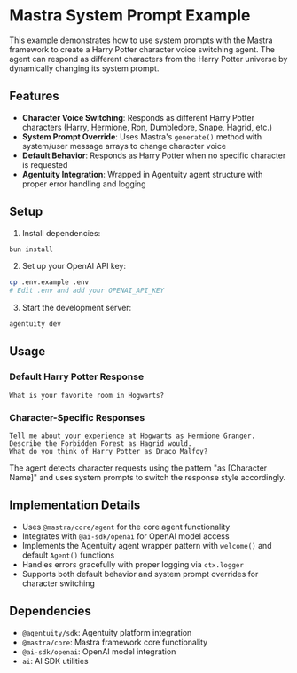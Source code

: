 # Mastra System Prompt Example

This example demonstrates how to use system prompts with the Mastra framework to create a Harry Potter character voice switching agent. The agent can respond as different characters from the Harry Potter universe by dynamically changing its system prompt.

## Features

- **Character Voice Switching**: Responds as different Harry Potter characters (Harry, Hermione, Ron, Dumbledore, Snape, Hagrid, etc.)
- **System Prompt Override**: Uses Mastra's `generate()` method with system/user message arrays to change character voice
- **Default Behavior**: Responds as Harry Potter when no specific character is requested
- **Agentuity Integration**: Wrapped in Agentuity agent structure with proper error handling and logging

## Setup

1. Install dependencies:
```bash
bun install
```

2. Set up your OpenAI API key:
```bash
cp .env.example .env
# Edit .env and add your OPENAI_API_KEY
```

3. Start the development server:
```bash
agentuity dev
```

## Usage

### Default Harry Potter Response
```
What is your favorite room in Hogwarts?
```

### Character-Specific Responses
```
Tell me about your experience at Hogwarts as Hermione Granger.
Describe the Forbidden Forest as Hagrid would.
What do you think of Harry Potter as Draco Malfoy?
```

The agent detects character requests using the pattern "as [Character Name]" and uses system prompts to switch the response style accordingly.

## Implementation Details

- Uses `@mastra/core/agent` for the core agent functionality
- Integrates with `@ai-sdk/openai` for OpenAI model access
- Implements the Agentuity agent wrapper pattern with `welcome()` and default `Agent()` functions
- Handles errors gracefully with proper logging via `ctx.logger`
- Supports both default behavior and system prompt overrides for character switching

## Dependencies

- `@agentuity/sdk`: Agentuity platform integration
- `@mastra/core`: Mastra framework core functionality
- `@ai-sdk/openai`: OpenAI model integration
- `ai`: AI SDK utilities
